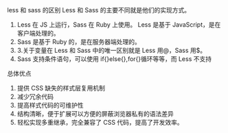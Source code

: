 less 和 sass 的区别 Less 和 Sass 的主要不同就是他们的实现方式。

1. Less 在 JS 上运行，Sass 在 Ruby 上使用。
   Less 是基于 JavaScript，是在客户端处理的。
2. Sass 是基于 Ruby 的，是在服务器端处理的。
3. 3.关于变量在 Less 和 Sass 中的唯一区别就是 Less 用@，Sass 用$。
4. Sass 支持条件语句，可以使用 if{}else{},for{}循环等等，而 Less 不支持

总体优点

1. 提供 CSS 缺失的样式层复用机制
2. 减少冗余代码
3. 提高样式代码的可维护性
4. 结构清晰，便于扩展可以方便的屏蔽浏览器私有的语法差异
5. 轻松实现多重继承，完全兼容了 CSS 代码，提高了开发效率。

